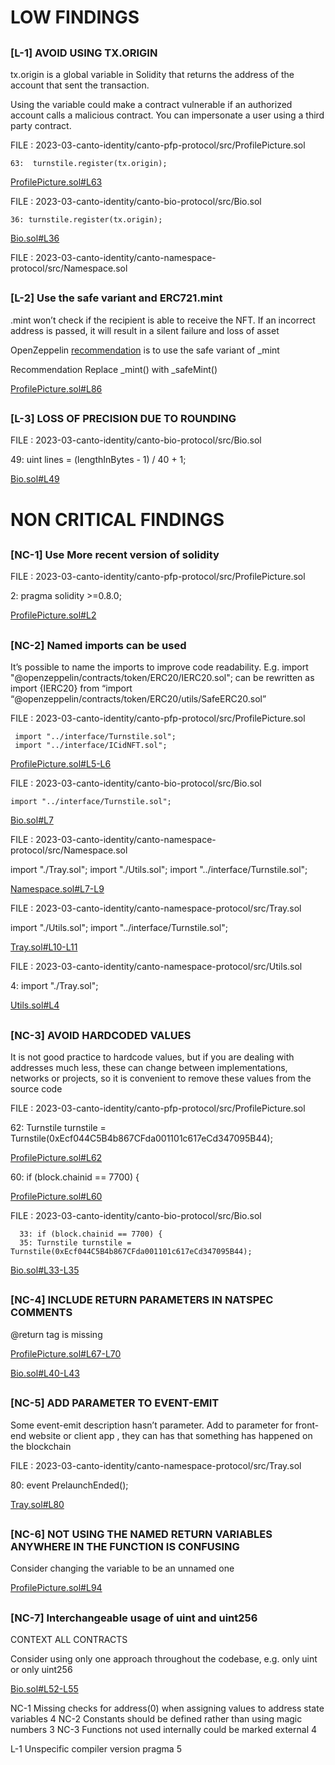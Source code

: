 # LOW FINDINGS 

##
### [L-1] AVOID USING TX.ORIGIN

tx.origin is a global variable in Solidity that returns the address of the account that sent the transaction.

Using the variable could make a contract vulnerable if an authorized account calls a malicious contract. You can impersonate a user using a third party contract.

FILE : 2023-03-canto-identity/canto-pfp-protocol/src/ProfilePicture.sol

    63:  turnstile.register(tx.origin);

[ProfilePicture.sol#L63](https://github.com/code-423n4/2023-03-canto-identity/blob/077372297fc419ea7688ab62cc3fd4e8f4e24e66/canto-pfp-protocol/src/ProfilePicture.sol#L63)

FILE : 2023-03-canto-identity/canto-bio-protocol/src/Bio.sol

    36: turnstile.register(tx.origin);

[Bio.sol#L36](https://github.com/code-423n4/2023-03-canto-identity/blob/077372297fc419ea7688ab62cc3fd4e8f4e24e66/canto-bio-protocol/src/Bio.sol#L36)

FILE : 2023-03-canto-identity/canto-namespace-protocol/src/Namespace.sol

   

##

### [L-2] Use the safe variant and ERC721.mint

.mint won’t check if the recipient is able to receive the NFT. If an incorrect address is passed, it will result in a silent failure and loss of asset

OpenZeppelin [recommendation](https://github.com/OpenZeppelin/openzeppelin-contracts/blob/master/contracts/token/ERC721/ERC721.sol#L277) is to use the safe variant of _mint	

Recommendation
Replace _mint() with _safeMint()

[ProfilePicture.sol#L86](https://github.com/code-423n4/2023-03-canto-identity/blob/077372297fc419ea7688ab62cc3fd4e8f4e24e66/canto-pfp-protocol/src/ProfilePicture.sol#L86)

##

### [L-3] LOSS OF PRECISION DUE TO ROUNDING

FILE : 2023-03-canto-identity/canto-bio-protocol/src/Bio.sol

   49:  uint lines = (lengthInBytes - 1) / 40 + 1;

[Bio.sol#L49](https://github.com/code-423n4/2023-03-canto-identity/blob/077372297fc419ea7688ab62cc3fd4e8f4e24e66/canto-bio-protocol/src/Bio.sol#L49)


# NON CRITICAL FINDINGS 

##

### [NC-1] Use More recent version of solidity 

FILE : 2023-03-canto-identity/canto-pfp-protocol/src/ProfilePicture.sol

   2: pragma solidity >=0.8.0;

[ProfilePicture.sol#L2](https://github.com/code-423n4/2023-03-canto-identity/blob/077372297fc419ea7688ab62cc3fd4e8f4e24e66/canto-pfp-protocol/src/ProfilePicture.sol#L2)

##

### [NC-2] Named imports can be used

It’s possible to name the imports to improve code readability. E.g. import "@openzeppelin/contracts/token/ERC20/IERC20.sol"; can be rewritten as import {IERC20} from “import “@openzeppelin/contracts/token/ERC20/utils/SafeERC20.sol”

FILE : 2023-03-canto-identity/canto-pfp-protocol/src/ProfilePicture.sol

     import "../interface/Turnstile.sol";
     import "../interface/ICidNFT.sol";

[ProfilePicture.sol#L5-L6](https://github.com/code-423n4/2023-03-canto-identity/blob/077372297fc419ea7688ab62cc3fd4e8f4e24e66/canto-pfp-protocol/src/ProfilePicture.sol#L5-L6)

FILE : 2023-03-canto-identity/canto-bio-protocol/src/Bio.sol

    import "../interface/Turnstile.sol";

[Bio.sol#L7](https://github.com/code-423n4/2023-03-canto-identity/blob/077372297fc419ea7688ab62cc3fd4e8f4e24e66/canto-bio-protocol/src/Bio.sol#L7)

FILE : 2023-03-canto-identity/canto-namespace-protocol/src/Namespace.sol

   import "./Tray.sol";
   import "./Utils.sol";
   import "../interface/Turnstile.sol";

[Namespace.sol#L7-L9](https://github.com/code-423n4/2023-03-canto-identity/blob/077372297fc419ea7688ab62cc3fd4e8f4e24e66/canto-namespace-protocol/src/Namespace.sol#L7-L9)

FILE : 2023-03-canto-identity/canto-namespace-protocol/src/Tray.sol

   import "./Utils.sol";
   import "../interface/Turnstile.sol";

[Tray.sol#L10-L11](https://github.com/code-423n4/2023-03-canto-identity/blob/077372297fc419ea7688ab62cc3fd4e8f4e24e66/canto-namespace-protocol/src/Tray.sol#L10-L11)

FILE : 2023-03-canto-identity/canto-namespace-protocol/src/Utils.sol

   4: import "./Tray.sol";

[Utils.sol#L4](https://github.com/code-423n4/2023-03-canto-identity/blob/077372297fc419ea7688ab62cc3fd4e8f4e24e66/canto-namespace-protocol/src/Utils.sol#L4)   

##

### [NC-3] AVOID HARDCODED VALUES

It is not good practice to hardcode values, but if you are dealing with addresses much less, these can change between implementations, networks or projects, so it is convenient to remove these values from the source code

FILE : 2023-03-canto-identity/canto-pfp-protocol/src/ProfilePicture.sol

   62: Turnstile turnstile = Turnstile(0xEcf044C5B4b867CFda001101c617eCd347095B44);

[ProfilePicture.sol#L62](https://github.com/code-423n4/2023-03-canto-identity/blob/077372297fc419ea7688ab62cc3fd4e8f4e24e66/canto-pfp-protocol/src/ProfilePicture.sol#L62)

   60:   if (block.chainid == 7700) {

[ProfilePicture.sol#L60](https://github.com/code-423n4/2023-03-canto-identity/blob/077372297fc419ea7688ab62cc3fd4e8f4e24e66/canto-pfp-protocol/src/ProfilePicture.sol#L60)

FILE : 2023-03-canto-identity/canto-bio-protocol/src/Bio.sol

      33: if (block.chainid == 7700) {
      35: Turnstile turnstile = Turnstile(0xEcf044C5B4b867CFda001101c617eCd347095B44);

[Bio.sol#L33-L35](https://github.com/code-423n4/2023-03-canto-identity/blob/077372297fc419ea7688ab62cc3fd4e8f4e24e66/canto-bio-protocol/src/Bio.sol#L33-L35)

##

### [NC-4]  INCLUDE RETURN PARAMETERS IN NATSPEC COMMENTS

@return tag is missing 

[ProfilePicture.sol#L67-L70](https://github.com/code-423n4/2023-03-canto-identity/blob/077372297fc419ea7688ab62cc3fd4e8f4e24e66/canto-pfp-protocol/src/ProfilePicture.sol#L67-L70)

[Bio.sol#L40-L43](https://github.com/code-423n4/2023-03-canto-identity/blob/077372297fc419ea7688ab62cc3fd4e8f4e24e66/canto-bio-protocol/src/Bio.sol#L40-L43)

##

### [NC-5]  ADD PARAMETER TO EVENT-EMIT

Some event-emit description hasn’t parameter. Add to parameter for front-end website or client app , they can has that something has happened on the blockchain

FILE : 2023-03-canto-identity/canto-namespace-protocol/src/Tray.sol

   80: event PrelaunchEnded();

[Tray.sol#L80](https://github.com/code-423n4/2023-03-canto-identity/blob/077372297fc419ea7688ab62cc3fd4e8f4e24e66/canto-namespace-protocol/src/Tray.sol#L80)

##

### [NC-6] NOT USING THE NAMED RETURN VARIABLES ANYWHERE IN THE FUNCTION IS CONFUSING

Consider changing the variable to be an unnamed one

[ProfilePicture.sol#L94](https://github.com/code-423n4/2023-03-canto-identity/blob/077372297fc419ea7688ab62cc3fd4e8f4e24e66/canto-pfp-protocol/src/ProfilePicture.sol#L94)

##

### [NC-7] Interchangeable usage of uint and uint256

CONTEXT
ALL CONTRACTS

Consider using only one approach throughout the codebase, e.g. only uint or only uint256

[Bio.sol#L52-L55](https://github.com/code-423n4/2023-03-canto-identity/blob/077372297fc419ea7688ab62cc3fd4e8f4e24e66/canto-bio-protocol/src/Bio.sol#L52-L55)

   
 








NC-1	Missing checks for address(0) when assigning values to address state variables	4
NC-2	Constants should be defined rather than using magic numbers	3
NC-3	Functions not used internally could be marked external	4

L-1	Unspecific compiler version pragma	5